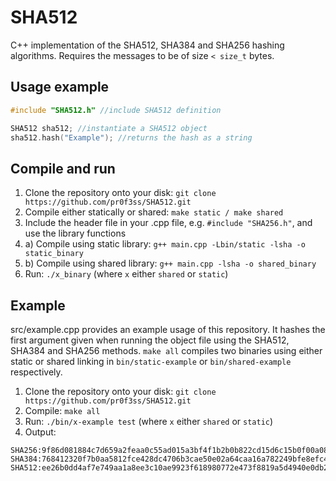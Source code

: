 # SHA512
C++ implementation of the SHA512, SHA384 and SHA256 hashing algorithms. Requires the messages to be of size `< size_t` bytes.

## Usage example
```c++
#include "SHA512.h" //include SHA512 definition

SHA512 sha512; //instantiate a SHA512 object
sha512.hash("Example"); //returns the hash as a string
```

## Compile and run
1. Clone the repository onto your disk: `git clone https://github.com/pr0f3ss/SHA512.git` 
2. Compile either statically or shared: `make static / make shared` 
3. Include the header file in your .cpp file, e.g. `#include "SHA256.h"`, and use the library functions
4. a) Compile using static library: `g++ main.cpp -Lbin/static -lsha -o static_binary` 
4. b) Compile using shared library: `g++ main.cpp -lsha -o shared_binary` 
5. Run: `./x_binary` (where `x` either `shared` or `static`) 

## Example
src/example.cpp provides an example usage of this repository. It hashes the first argument given when running the object file using the SHA512, SHA384 and SHA256 methods. `make all` compiles two binaries using either static or shared linking in `bin/static-example` or `bin/shared-example` respectively.

1. Clone the repository onto your disk: `git clone https://github.com/pr0f3ss/SHA512.git`
2. Compile: `make all`
3. Run: `./bin/x-example test` (where `x` either `shared` or `static`)
4. Output: 
```
SHA256:9f86d081884c7d659a2feaa0c55ad015a3bf4f1b2b0b822cd15d6c15b0f00a08
SHA384:768412320f7b0aa5812fce428dc4706b3cae50e02a64caa16a782249bfe8efc4b7ef1ccb126255d196047dfedf17a0a9
SHA512:ee26b0dd4af7e749aa1a8ee3c10ae9923f618980772e473f8819a5d4940e0db27ac185f8a0e1d5f84f88bc887fd67b143732c304cc5fa9ad8e6f57f50028a8ff
```

